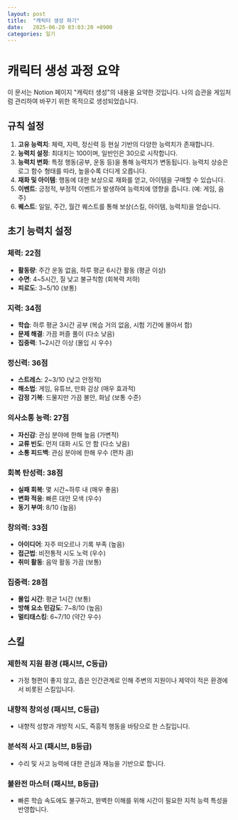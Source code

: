 ```yaml
---
layout: post
title:  "캐릭터 생성 하기"
date:   2025-06-20 03:03:20 +0900
categories: 일기
---
```


# 캐릭터 생성 과정 요약

이 문서는 Notion 페이지 "캐릭터 생성"의 내용을 요약한 것입니다. 나의 습관을 게임처럼 관리하여 바꾸기 위한 목적으로 생성되었습니다.

## 규칙 설정

1.  **고유 능력치**: 체력, 지력, 정신력 등 현실 기반의 다양한 능력치가 존재합니다.
2.  **능력치 설정**: 최대치는 100이며, 일반인은 30으로 시작합니다.
3.  **능력치 변화**: 특정 행동(공부, 운동 등)을 통해 능력치가 변동됩니다. 능력치 상승은 로그 함수 형태를 따라, 높을수록 더디게 오릅니다.
4.  **재화 및 아이템**: 행동에 대한 보상으로 재화를 얻고, 아이템을 구매할 수 있습니다.
5.  **이벤트**: 긍정적, 부정적 이벤트가 발생하여 능력치에 영향을 줍니다. (예: 게임, 음주)
6.  **퀘스트**: 일일, 주간, 월간 퀘스트를 통해 보상(스킬, 아이템, 능력치)을 얻습니다.

## 초기 능력치 설정

### 체력: 22점
-   **활동량**: 주간 운동 없음, 하루 평균 6시간 활동 (평균 이상)
-   **수면**: 4~5시간, 질 낮고 불규칙함 (회복력 저하)
-   **피로도**: 3~5/10 (보통)

### 지력: 34점
-   **학습**: 하루 평균 3시간 공부 (복습 거의 없음, 시험 기간에 몰아서 함)
-   **문제 해결**: 가끔 퍼즐 풀이 (다소 낮음)
-   **집중력**: 1~2시간 이상 (몰입 시 우수)

### 정신력: 36점
-   **스트레스**: 2~3/10 (낮고 안정적)
-   **해소법**: 게임, 유튜브, 만화 감상 (매우 효과적)
-   **감정 기복**: 드물지만 가끔 불안, 화남 (보통 수준)

### 의사소통 능력: 27점
-   **자신감**: 관심 분야에 한해 높음 (가변적)
-   **교류 빈도**: 먼저 대화 시도 안 함 (다소 낮음)
-   **소통 피드백**: 관심 분야에 한해 우수 (편차 큼)

### 회복 탄성력: 38점
-   **실패 회복**: 몇 시간~하루 내 (매우 좋음)
-   **변화 적응**: 빠른 대안 모색 (우수)
-   **동기 부여**: 8/10 (높음)

### 창의력: 33점
-   **아이디어**: 자주 떠오르나 기록 부족 (높음)
-   **접근법**: 비전통적 시도 노력 (우수)
-   **취미 활동**: 음악 활동 가끔 (보통)

### 집중력: 28점
-   **몰입 시간**: 평균 1시간 (보통)
-   **방해 요소 민감도**: 7~8/10 (높음)
-   **멀티태스킹**: 6~7/10 (약간 우수)

## 스킬

### 제한적 지원 환경 (패시브, C등급)
-   가정 형편이 좋지 않고, 좁은 인간관계로 인해 주변의 지원이나 제약이 적은 환경에서 비롯된 스킬입니다.

### 내향적 창의성 (패시브, C등급)
-   내향적 성향과 개방적 시도, 즉흥적 행동을 바탕으로 한 스킬입니다.

### 분석적 사고 (패시브, B등급)
-   수리 및 사고 능력에 대한 관심과 재능을 기반으로 합니다.

### 불완전 마스터 (패시브, B등급)
-   빠른 학습 속도에도 불구하고, 완벽한 이해를 위해 시간이 필요한 지적 능력 특성을 반영합니다.

